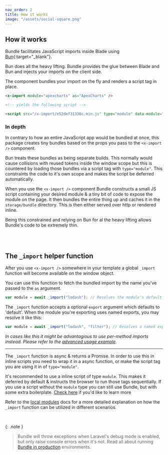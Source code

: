 ```yaml
---
nav_order: 2
title: How it works
image: "/assets/social-square.png"
---
```


## How it works

Bundle facilitates JavaScript imports inside Blade using [Bun](https://bun.sh){:target="\_blank"}. 

Bun does all the heavy lifting. Bundle provides the glue between Blade and Bun and injects your imports on the client side.

The <x-import /> component bundles your import on the fly and renders a script tag in place.

```html
<x-import module="apexcharts" as="ApexCharts" />

<!-- yields the following script -->

<script src="/x-import/e52def31336c.min.js" type="module" data-module="alert" data-alias="ApexCharts"></script>
```

### In depth

In contrary to how an entire JavaScript app would be bundled at once, this package creates tiny bundles based on the props you pass to the `<x-import />` component.

Bun treats these bundles as being separate builds. This normally would cause collisions with reused tokens inside the window scope but this is countered by loading those bundles via a script tag with `type="module"`. This constraints the code to it's own scope and makes the script be deferred automatically.

When you use the `<x-import />` component Bundle constructs a small JS script containing your desired module & a tiny bit of code to expose the module on the page. It then bundles the entire thing up and caches it in the `storage/bundle` directory. This is then either served over http or rendered inline.

Being this constrained and relying on Bun for al the heavy lifting allows Bundle's code to be extremely thin.

<br />

<!--
{: .note }
> You may pass any attributes a script tag would accept, like `defer` or `async`. Note that scripts with `type="module"` are deferred by default.
-->

<br />

## The `_import` helper function

After you use `<x-import />` somewhere in your template a global `_import` function will become available on the window object.

You can use this function to fetch the bundled import by the name you've passed to the `as` argument.

```js
var module = await _import("lodash"); // Resolves the module's default export
```

The `_import` function accepts a optional `export` argument which defaults to 'default'. When the module you're exporting uses named exports, you may resolve it like this:

```js
var module = await _import("lodash", "filter"); // Resolves a named export 'filter'
```

_In cases like this it might be advantagious to use per-method imports instead. Please refer to the [advanced usage example](https://laravel-bundle.dev/advanced-usage.html#per-method-exports)._

---

The `_import` function is async & returns a Promise. In order to use this in inline scripts you need to wrap it in a async function, or make the script tag you are using it in of `type="module"`.

It's recommended to use a inline script of type `module`. This makes it deferred by default & instructs the browser to run those tags sequentially. If you use a script without the `module` type you can still use Bundle, but with some extra boilerplate. [Check here](https://laravel-bundle.dev/advanced-usage.html#using-_import-in-a-script-tag-without-typemodule) if you'd like to learn more

Refer to the [local modules](https://laravel-bundle.dev/local-modules.html) docs for a more detailed explanation on how the `_import` function can be utilized in different scenarios.

<br />

{: .note }

> Bundle will throw exceptions when Laravel's debug mode is enabled, but only raise console errors when it's not. Read all about running [Bundle in production](https://laravel-bundle.dev/production-builds.html) environments.

<br />

